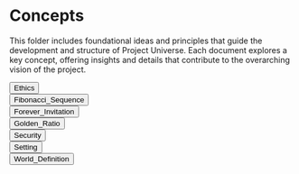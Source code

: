 # Concepts

This folder includes foundational ideas and principles that guide the development and structure of Project Universe. Each document explores a key concept, offering insights and details that contribute to the overarching vision of the project.

<div class="collapsible-tabs">
            <div class="tab file">
              <button class="tab-header file-header" data-path="Project_Universe/Concepts/Ethics.md">Ethics</button>
              <div class="tab-content file-content" style="display: none;"></div>
            </div>
            <div class="tab file">
              <button class="tab-header file-header" data-path="Project_Universe/Concepts/Fibonacci_Sequence.md">Fibonacci_Sequence</button>
              <div class="tab-content file-content" style="display: none;"></div>
            </div>
            <div class="tab file">
              <button class="tab-header file-header" data-path="Project_Universe/Concepts/Forever_Invitation.md">Forever_Invitation</button>
              <div class="tab-content file-content" style="display: none;"></div>
            </div>
            <div class="tab file">
              <button class="tab-header file-header" data-path="Project_Universe/Concepts/Golden_Ratio.md">Golden_Ratio</button>
              <div class="tab-content file-content" style="display: none;"></div>
            </div>
            <div class="tab file">
              <button class="tab-header file-header" data-path="Project_Universe/Concepts/Security.md">Security</button>
              <div class="tab-content file-content" style="display: none;"></div>
            </div>
            <div class="tab file">
              <button class="tab-header file-header" data-path="Project_Universe/Concepts/Setting.md">Setting</button>
              <div class="tab-content file-content" style="display: none;"></div>
            </div>
            <div class="tab file">
              <button class="tab-header file-header" data-path="Project_Universe/Concepts/World_Definition.md">World_Definition</button>
              <div class="tab-content file-content" style="display: none;"></div>
            </div></div>